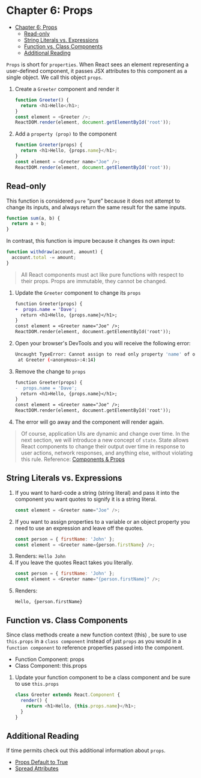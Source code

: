 # Chapter 6: Props

- [Chapter 6: Props](#chapter-6-props)
  - [Read-only](#read-only)
  - [String Literals vs. Expressions](#string-literals-vs-expressions)
  - [Function vs. Class Components](#function-vs-class-components)
  - [Additional Reading](#additional-reading)

`Props` is short for `properties`. When React sees an element representing a user-defined component, it passes JSX attributes to this component as a single object. We call this object `props`.

1. Create a `Greeter` component and render it
   ```js
   function Greeter() {
     return <h1>Hello</h1>;
   }
   const element = <Greeter />;
   ReactDOM.render(element, document.getElementById('root'));
   ```
2. Add a `property (prop)` to the component
   ```js
   function Greeter(props) {
     return <h1>Hello, {props.name}</h1>;
   }
   const element = <Greeter name="Joe" />;
   ReactDOM.render(element, document.getElementById('root'));
   ```

## Read-only

This function is considered `pure` “pure” because it does not attempt to change its inputs, and always return the same result for the same inputs.

```js
function sum(a, b) {
  return a + b;
}
```

In contrast, this function is impure because it changes its own input:

```js
function withdraw(account, amount) {
  account.total -= amount;
}
```

> All React components must act like pure functions with respect to their props. Props are immutable, they cannot be changed.

1. Update the `Greeter` component to change its `props`
   ```diff
   function Greeter(props) {
   +  props.name = 'Dave';
     return <h1>Hello, {props.name}</h1>;
   }
   const element = <Greeter name="Joe" />;
   ReactDOM.render(element, document.getElementById('root'));
   ```
1. Open your browser's DevTools and you will receive the following error:

   ```sh
   Uncaught TypeError: Cannot assign to read only property 'name' of object '#<Object>'
    at Greeter (<anonymous>:4:14)
   ```

1. Remove the change to `props`
   ```diff
   function Greeter(props) {
   -  props.name = 'Dave';
     return <h1>Hello, {props.name}</h1>;
   }
   const element = <Greeter name="Joe" />;
   ReactDOM.render(element, document.getElementById('root'));
   ```
1. The error will go away and the component will render again.

> Of course, application UIs are dynamic and change over time. In the next section, we will introduce a new concept of `state`. State allows React components to change their output over time in response to user actions, network responses, and anything else, without violating this rule.
> Reference: [Components & Props](https://reactjs.org/docs/components-and-props.html)

## String Literals vs. Expressions

1. If you want to hard-code a string (string literal) and pass it into the component you want quotes to signify it is a string literal.
   ```js
   const element = <Greeter name="Joe" />;
   ```
2. If you want to assign properties to a variable or an object property you need to use an expression and leave off the quotes.
   ```js
   const person = { firstName: 'John' };
   const element = <Greeter name={person.firstName} />;
   ```
3. Renders: `Hello John`
4. If you leave the quotes React takes you literally.
   ```js
   const person = { firstName: 'John' };
   const element = <Greeter name="{person.firstName}" />;
   ```
5. Renders:
   ```
   Hello, {person.firstName}
   ```

## Function vs. Class Components

Since class methods create a new function context (this) , be sure to use `this.props`
in a `class component` instead of just `props` as you would in a `function component` to reference properties passed into the component.

- Function Component: props
- Class Component: this.props

1. Update your function component to be a class component and be sure to use `this.props`
   ```js
   class Greeter extends React.Component {
     render() {
       return <h1>Hello, {this.props.name}</h1>;
     }
   }
   ```

<!-- ## Extracting Components -->

## Additional Reading

If time permits check out this additional information about `props`.

- [Props Default to True](https://reactjs.org/docs/jsx-in-depth.html#props-default-to-true)
- [Spread Attributes](https://reactjs.org/docs/jsx-in-depth.html#props-default-to-true)
